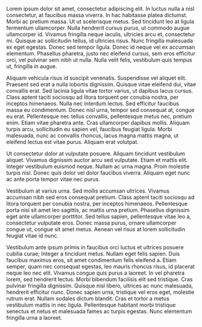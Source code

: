 Lorem ipsum dolor sit amet, consectetur adipiscing elit. In luctus nulla a nisl consectetur, at faucibus massa viverra. In hac habitasse platea dictumst. Morbi ac pretium massa. Ut ut scelerisque metus. Sed tincidunt leo at ligula fermentum ullamcorper. Nulla hendrerit cursus purus, ut commodo augue ullamcorper id. Vivamus fringilla neque iaculis, ultricies arcu et, consectetur mi. Quisque ac sollicitudin tellus, id ultricies risus. Nunc fringilla malesuada ex eget egestas. Donec sed tempor ligula. Donec id neque vel ex accumsan elementum. Phasellus pharetra, justo nec eleifend cursus, sem eros efficitur orci, vel pulvinar sem nibh ut nulla. Nulla velit felis, vestibulum quis tempus ut, fringilla in augue.

Aliquam vehicula risus id suscipit venenatis. Suspendisse vel aliquet elit. Praesent sed erat a nulla lobortis dignissim. Quisque vitae eleifend dui, vitae convallis erat. Sed lacinia ligula vitae tortor varius, ut dapibus lacus cursus. Class aptent taciti sociosqu ad litora torquent per conubia nostra, per inceptos himenaeos. Nulla nec interdum lectus. Sed efficitur faucibus massa eu condimentum. Donec nisl urna, tempor sed consequat at, congue eu erat. Pellentesque nec tellus convallis, pellentesque metus nec, pretium enim. Etiam vitae pharetra ante. Cras ullamcorper dapibus mollis. Aliquam turpis arcu, sollicitudin eu sapien vel, faucibus feugiat ligula. Morbi malesuada, nunc ac convallis rhoncus, lacus magna mattis magna, ut eleifend lectus est vitae purus. Aliquam erat volutpat.

Ut consectetur dolor at vulputate posuere. Aliquam tincidunt vestibulum aliquet. Vivamus dignissim auctor arcu sed vulputate. Etiam et mattis elit. Integer vestibulum euismod neque. Nullam ac urna magna. Proin molestie turpis nisl. Donec quis dolor vel dolor faucibus viverra. Aliquam eget nunc ac ante porta tempor vitae nec purus.

Vestibulum at varius urna. Sed mollis accumsan ultrices. Vivamus accumsan nibh sed eros consequat pretium. Class aptent taciti sociosqu ad litora torquent per conubia nostra, per inceptos himenaeos. Pellentesque porta nisi sit amet leo sagittis, ac mattis urna pretium. Phasellus dignissim eget ante ullamcorper porttitor. Sed tellus sapien, pellentesque vitae leo a, consectetur vulputate eros. Donec massa purus, ornare ullamcorper congue ut, congue sit amet metus. Aenean vel risus at lorem sollicitudin feugiat vitae id nunc.

Vestibulum ante ipsum primis in faucibus orci luctus et ultrices posuere cubilia curae; Integer a tincidunt metus. Nullam eget felis sapien. Duis faucibus maximus eros, sit amet condimentum felis eleifend a. Etiam semper, quam nec consequat egestas, leo mauris rhoncus risus, id placerat neque leo nec elit. Vivamus congue quis purus a laoreet. In vel pharetra lorem, sed hendrerit lectus. Morbi bibendum facilisis elit sed tristique. Cras pulvinar fringilla dignissim. Quisque nisl libero, ultrices ac nunc malesuada, hendrerit efficitur nunc. Donec sapien urna, tristique vel eros eget, molestie rutrum erat. Nullam sodales dictum blandit. Cras et tortor a metus vestibulum mattis in nec ligula. Pellentesque habitant morbi tristique senectus et netus et malesuada fames ac turpis egestas. Nunc elementum fringilla urna a laoreet.
